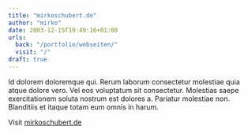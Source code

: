 ```yaml
---
title: "mirkoschubert.de"
author: "mirko"
date: 2003-12-15T19:49:16+01:00
urls:
  back: "/portfolio/webseiten/"
  visit: "/"
draft: true
---
```


Id dolorem doloremque qui. Rerum laborum consectetur molestiae quia atque dolore vero. Vel eos voluptatum sit consectetur. Molestias saepe exercitationem soluta nostrum est dolores a. Pariatur molestiae non. Blanditiis et itaque totam eum omnis in harum.

Visit [mirkoschubert.de](/)
